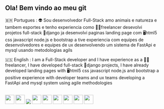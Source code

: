 ## Ola! Bem vindo ao meu git


🇧🇷 Portugues : 
  👽 Sou desenvolvedor Full-Stack amo animais e natureza e tambem esportes e tenho experiencia como 🧑‍💻freelancer desevolvi projetos full-stack 🐍django ja desenvolvi paginas landing page com 🖥️html5 css javascript node.js e bootstrap 
      a tive experiencia com equipes de desenvolvedores e equipes de ux desenvolvendo um sistema de FastApi e mysql usando metodologias agils  
      
🇺🇸 English : 
   I am a Full-Stack developer and I have experience as a 🧑‍💻freelancer, I have developed full-stack 🐍django projects, I have already developed landing pages with 🖥️html5 css javascript node.js and bootstrap 
      a positive experience with developer teams and ux teams developing a FastApi and mysql system using agile methodologies


<div style='inline-block'><br>
      <img src="https://cdn.jsdelivr.net/gh/devicons/devicon@latest/icons/python/python-original-wordmark.svg" height=30 width=30 />      
      <img src="https://cdn.jsdelivr.net/gh/devicons/devicon@latest/icons/django/django-plain.svg" height=30 width=30 />
      <img src="https://cdn.jsdelivr.net/gh/devicons/devicon@latest/icons/djangorest/djangorest-plain.svg" />
      <img src="https://cdn.jsdelivr.net/gh/devicons/devicon@latest/icons/html5/html5-original-wordmark.svg" ht=30 width=30/>
      <img src="https://cdn.jsdelivr.net/gh/devicons/devicon@latest/icons/css3/css3-original-wordmark.svg" ht=30 width=30/>
      <img src="https://cdn.jsdelivr.net/gh/devicons/devicon@latest/icons/less/less-plain-wordmark.svg" ht=30 width=30/>
      <img src="https://cdn.jsdelivr.net/gh/devicons/devicon@latest/icons/javascript/javascript-original.svg" ht=30 width=30/>
      <img src="https://cdn.jsdelivr.net/gh/devicons/devicon@latest/icons/java/java-original-wordmark.svg" ht=30 width=30/>
      <img src="https://cdn.jsdelivr.net/gh/devicons/devicon@latest/icons/fastapi/fastapi-original.svg" ht=30 width=30/>
</div>
          
            
